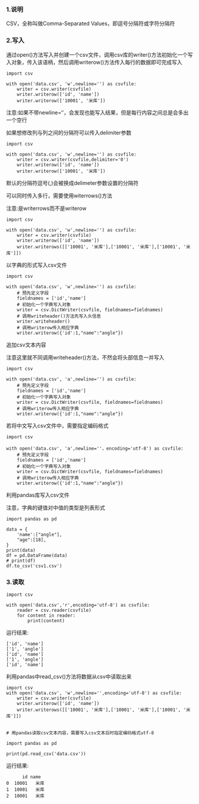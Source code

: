 ### 1.说明

CSV，全称叫做Comma-Separated Values，即逗号分隔符或字符分隔符

### 2.写入

通过open\(\)方法写入并创建一个csv文件，调用csv库的writer\(\)方法初始化一个写入对象，传入该语柄，然后调用writerow\(\)方法传入每行的数据即可完成写入

```
import csv

with open('data.csv', 'w',newline='') as csvfile:
    writer = csv.writer(csvfile)
    writer.writerow(['id', 'name'])
    writer.writerow(['10001', '米库'])
```

注意:如果不带newline=‘’，会发现也能写入结果，但是每行内容之间总是会多出一个空行

如果想修改列与列之间的分隔符可以传入delimiter参数

```
import csv

with open('data.csv', 'w',newline='') as csvfile:
    writer = csv.writer(csvfile,delimiter='0')
    writer.writerow(['id', 'name'])
    writer.writerow(['10001', '米库'])
```

默认的分隔符逗号\(,\)会被换成delimeter参数设置的分隔符

可以同时传入多行，需要使用witerrows\(\)方法

注意:是writerrows而不是writerow

```
import csv

with open('data.csv', 'w',newline='') as csvfile:
    writer = csv.writer(csvfile)
    writer.writerow(['id', 'name'])
    writer.writerows([['10001', '米库'],['10001', '米库'],['10001', '米库']])
```

以字典的形式写入csv文件

```
import csv

with open('data.csv', 'w',newline='') as csvfile:
    # 预先定义字段
    fieldnames = ['id','name']
    # 初始化一个字典写入对象
    writer = csv.DictWriter(csvfile, fieldnames=fieldnames)
    # 调用writeheader()方法先写入头信息
    writer.writeheader()
    # 调用writerow传入相应字典
    writer.writerow({'id':1,"name":"angle"})
```

追加csv文本内容

注意这里就不同调用writeheader\(\)方法，不然会将头部信息一并写入

```
import csv

with open('data.csv', 'a',newline='') as csvfile:
    # 预先定义字段
    fieldnames = ['id','name']
    # 初始化一个字典写入对象
    writer = csv.DictWriter(csvfile, fieldnames=fieldnames)
    # 调用writerow传入相应字典
    writer.writerow({'id':1,"name":"angle"})
```

若将中文写入csv文件中，需要指定编码格式

```
import csv

with open('data.csv', 'a',newline=''，encoding='utf-8') as csvfile:
    # 预先定义字段
    fieldnames = ['id','name']
    # 初始化一个字典写入对象
    writer = csv.DictWriter(csvfile, fieldnames=fieldnames)
    # 调用writerow传入相应字典
    writer.writerow({'id':1,"name":"angle"})
```

利用pandas库写入csv文件

注意，字典的键值对中值的类型是列表形式

```
import pandas as pd

data = {
    'name':["angle"],
    "age":[18],
}
print(data)
df = pd.DataFrame(data)
# print(df)
df.to_csv('csv1.csv')
```

### 3.读取

```
import csv

with open('data.csv','r',encoding='utf-8') as csvfile:
    reader = csv.reader(csvfile)
    for content in reader:
        print(content)
```

运行结果:

```
['id', 'name']
['1', 'angle']
['id', 'name']
['1', 'angle']
['id', 'name']
```

利用pandas中read\_csv\(\)方法将数据从csv中读取出来

```
import csv
with open('data.csv', 'w',newline='',encoding='utf-8') as csvfile:
    writer = csv.writer(csvfile)
    writer.writerow(['id', 'name'])
    writer.writerows([['10001', '米库'],['10001', '米库'],['10001', '米库']])


# 用pandas读取csv文本内容，需要写入csv文本后时指定编码格式utf-8

import pandas as pd

print(pd.read_csv('data.csv'))
```

运行结果:

```
      id name
0  10001   米库
1  10001   米库
2  10001   米库
```



